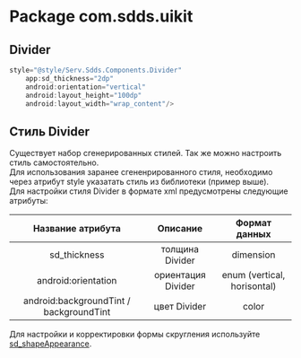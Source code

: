 # Package com.sdds.uikit

## Divider

```kotlin
style="@style/Serv.Sdds.Components.Divider"
    app:sd_thickness="2dp"
    android:orientation="vertical"
    android:layout_height="100dp"
    android:layout_width="wrap_content"/>
```

## Стиль Divider

Существует набор сгенерированных стилей. Так же можно настроить стиль самостоятельно.  
Для использования заранее сгененрированного стиля, необходимо через атрибут style указатать стиль из библиотеки (пример выше).  
Для настройки стиля Divider в формате xml предусмотрены следующие атрибуты:

|Название атрибута|Описание|Формат данных|
|:-:|:-:|:-:|
|sd_thickness|толщина Divider|dimension|
|android:orientation|ориентация Divider|enum (vertical, horisontal)|
|android:backgroundTint / backgroundTint|цвет Divider|color|

Для настройки и корректировки формы скругления используйте [sd_shapeAppearance](./ShapeAppearance.md#sd_shapeappearance).  
